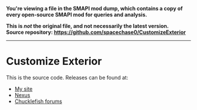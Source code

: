 **You're viewing a file in the SMAPI mod dump, which contains a copy of every open-source SMAPI mod
for queries and analysis.**

**This is _not_ the original file, and not necessarily the latest version.**  
**Source repository: https://github.com/spacechase0/CustomizeExterior**

----

# Customize Exterior
This is the source code. Releases can be found at:
* [My site](http://spacechase0.com/mods/stardew-valley/customize-exterior/)
* [Nexus](http://www.nexusmods.com/stardewvalley/mods/1099/)
* [Chucklefish forums](http://community.playstarbound.com/threads/customize-exterior.132253/)
